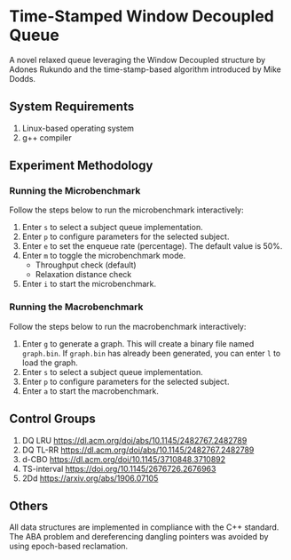 # Time-Stamped Window Decoupled Queue
A novel relaxed queue leveraging the Window Decoupled structure by Adones Rukundo and the time-stamp-based algorithm introduced by Mike Dodds.

## System Requirements
  1. Linux-based operating system
  2. g++ compiler

## Experiment Methodology
### Running the Microbenchmark
Follow the steps below to run the microbenchmark interactively:
  1. Enter `s` to select a subject queue implementation.
  2. Enter `p` to configure parameters for the selected subject.
  3. Enter `e` to set the enqueue rate (percentage).
     The default value is 50%.
  4. Enter `m` to toggle the microbenchmark mode.
     - Throughput check (default)
     - Relaxation distance check
  5. Enter `i` to start the microbenchmark.

### Running the Macrobenchmark
Follow the steps below to run the macrobenchmark interactively:
  1. Enter `g` to generate a graph.
     This will create a binary file named `graph.bin`.
     If `graph.bin` has already been generated, you can enter `l` to load the graph.
  2. Enter `s` to select a subject queue implementation.
  3. Enter `p` to configure parameters for the selected subject.
  4. Enter `a` to start the macrobenchmark.

## Control Groups
  1. DQ LRU https://dl.acm.org/doi/abs/10.1145/2482767.2482789
  2. DQ TL-RR https://dl.acm.org/doi/abs/10.1145/2482767.2482789
  3. d-CBO https://dl.acm.org/doi/10.1145/3710848.3710892
  4. TS-interval https://doi.org/10.1145/2676726.2676963
  5. 2Dd https://arxiv.org/abs/1906.07105

## Others
All data structures are implemented in compliance with the C++ standard.
The ABA problem and dereferencing dangling pointers was avoided by using epoch-based reclamation.